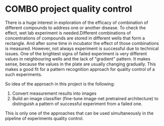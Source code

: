 # COMBO project quality control
There is a huge interest in exploration of the efficacy of combination of different compounds to address one or another disease. To check the effect, wet lab experiment is needed.Different combinations of concentrations of compounds are stored in different wells that form a rectangle. And after some time in incubator the effect of those combinations is measured. However, not always experiment is successful due to technical issues. One of the brightest signs of failed experiment is very different values in neighbouring wells and the lack of "gradient" pattern. It makes sense, because the values in the plate are usually changing gradually. This makes a good fit for a pattern recognition approach for quality control of a such experiments.<br>

So idea of the approach in this project is the following:
1. Convert measurement results into images
2. Build an image classifier (fine-tune image-net pretrained architecture) to distinguish a pattern of successful experiment from a failed one.

This is only one of the approaches that can be used simultaneously in the pipeline of experiments quality control.